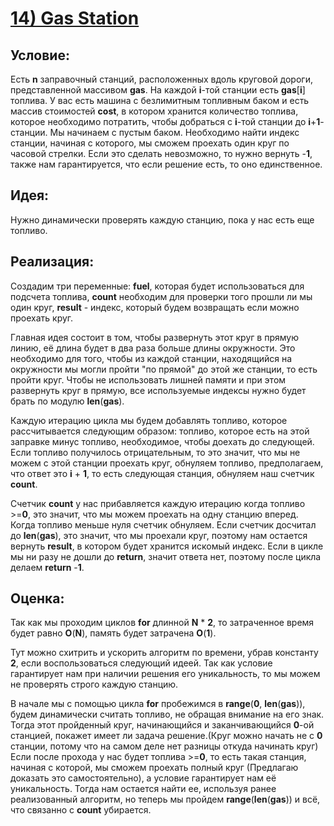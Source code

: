 # [**14) Gas Station**](https://leetcode.com/problems/gas-station/description/)

## **Условие:**

Есть **n** заправочный станций, расположенных вдоль круговой дороги, представленной массивом **gas**. На каждой **i**-той станции есть **gas**[**i**] топлива. У вас есть машина с безлимитным топливным баком и есть массив стоимостей **cost**, в котором хранится количество топлива, которое необходимо потратить, чтобы добраться с **i**-той станции до **i**+**1**-станции. Мы начинаем с пустым баком. Необходимо найти индекс станции, начиная с которого, мы сможем проехать один круг по часовой стрелки. Если это сделать невозможно, то нужно вернуть -**1**, также нам гарантируется, что если решение есть, то оно единственное.

## **Идея:**

Нужно динамически проверять каждую станцию, пока у нас есть еще топливо.

## **Реализация:**

Создадим три переменные: **fuel**, которая будет использоваться для подсчета топлива, **count** необходим для проверки того прошли ли мы один круг, **result** - индекс, который будем возвращать если можно проехать круг.

Главная идея состоит в том, чтобы развернуть этот круг в прямую линию, её длина будет в два раза больше длины окружности. Это необходимо для того, чтобы из каждой станции, находящийся на окружности мы могли пройти "по прямой" до этой же станции, то есть пройти круг. Чтобы не использовать лишней памяти и при этом развернуть круг в прямую, все используемые индексы нужно будет брать по модулю **len**(**gas**).

Каждую итерацию цикла мы будем добавлять топливо, которое рассчитывается следующим образом: топливо, которое есть на этой заправке минус топливо, необходимое, чтобы доехать до следующей. Если топливо получилось отрицательным, то это значит, что мы не можем с этой станции проехать круг, обнуляем топливо, предполагаем, что ответ это **i** + **1**, то есть следующая станция, обнуляем наш счетчик **count**.

Счетчик **count** у нас прибавляется каждую итерацию когда топливо  >=**0**, это значит, что мы можем проехать на одну станцию вперед. Когда топливо меньше нуля счетчик обнуляем. Если счетчик досчитал до **len**(**gas**), это значит, что мы проехали круг, поэтому нам остается вернуть **result**, в котором будет хранится искомый индекс. Если в цикле мы ни разу не дошли до **return**, значит ответа нет, поэтому после цикла делаем **return** -**1**.

## **Оценка:**

Так как мы проходим циклов **for** длинной **N** * **2**, то затраченное время будет равно **O**(**N**), память будет затрачена **O**(**1**).

Тут можно схитрить и ускорить алгоритм по времени, убрав константу **2**, если воспользоваться следующий идеей. Так как условие гарантирует нам при наличии решения его уникальность, то мы можем не проверять строго каждую станцию.

В начале мы с помощью цикла **for** пробежимся в **range**(**0**, **len**(**gas**)), будем динамически считать топливо, не обращая внимание на его знак. Тогда этот пройденный круг, начинающийся и заканчивающийся **0**-ой станцией, покажет имеет ли задача решение.(Круг можно начать не с **0** станции, потому что на самом деле нет разницы откуда начинать круг) Если после прохода у нас будет топлива >=**0**, то есть такая станция, начиная с которой, мы сможем проехать полный круг (Предлагаю доказать это самостоятельно), а условие гарантирует нам её уникальность.  Тогда нам остается найти ее, используя ранее реализованный алгоритм, но теперь мы пройдем **range**(**len**(**gas**)) и всё, что связанно с **count** убирается.

